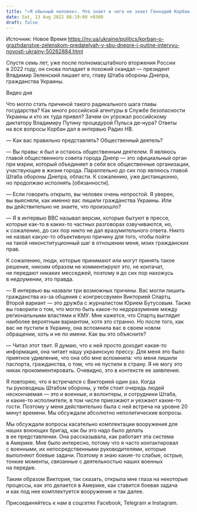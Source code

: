 ```yaml
---
title: "«Я обычный человек». Что знает и чего не знает Геннадий Корбан — интервью НВ со скандальным бизнесменом"
date: Sat, 13 Aug 2022 08:19:00 +0300
draft: false
---
```

Источник: Новое Время https://nv.ua/ukraine/politics/korban-o-grazhdanstve-zelenskom-predatelyah-v-sbu-dnepre-i-putine-intervyu-novosti-ukrainy-50262884.html


 Спустя семь лет, уже после полномасштабного вторжения России в 2022 году, он снова попадает в похожий скандал — президент Владимир Зеленский лишает его, главу Штаба обороны Днепра, гражданства Украины.

 Видео дня  

Что могло стать причиной такого радикального шага главы государства? Как много российской агентуры в Службе безопасности Украины и кто их туда привел? Зачем он угрожал российскому диктатору Владимиру Путину процедурой Пульса де-нура? Ответы на все вопросы Корбан дал в интервью Радио НВ.

— Как вас правильно представлять? Общественный деятель?

— Вы правы: я был и остаюсь общественным деятелем. Я являюсь главой общественного совета города Днепр — это официальный орган при мэрии, который объединяет в себя все общественные организации, участвующие в жизни города. Параллельно до сих пор являюсь главой Штаба обороны Днепра, области. К сожалению, уже дистанционно, но продолжаю исполнять [обязанности].

— Если говорить открыто, вы человек очень непростой. Я уверен, вы выясняли, как именно вас лишили гражданства Украины. Или вы действительно не знаете, что произошло?

— Я в интервью BBC называл версии, которые бытуют в прессе, которые как-то в каких-то частных разговорах озвучиваются, но, к сожалению, до сих пор никто не дал вразумительного ответа. Никто не назвал какую-то объективную причину для того, чтобы пойти на такой неконституционный шаг в отношении меня, моих гражданских прав.

К сожалению, люди, которые принимают или могут принять такое решение, никоим образом не комментируют это, не контачат, не передают никаких месседжей, поэтому я до сих пор нахожусь в недоумении, это правда.

— В интервью вы назвали три возможных причины. Вас могли лишить гражданства из-за общения с конгрессвумен Викторией Спартц. Второй вариант — это дружба с журналистом Юрием Бутусовым. Также вы говорили о том, что могло быть какое-то недоразумение между региональными властями и КМУ. Мне кажется, что Спартц выглядит наиболее вероятным вариантом, хотя это странно. Но после того, как вас не пустили в Украину, она вспомнила вас в своем новом обращении, хоть и не по имени. Как вы это объясните?

— Читал этот твит. Я думаю, что к ней просто доходит какая-то информация, она читает нашу украинскую прессу. Для меня это было приятное удивление, что она обо мне вспомнила: что меня лишили паспорта, гражданства, о том, что не пустили в страну. Я не могу это никак прокомментировать. Очевидно, это в контексте ее заявления.

 Я повторяю, что я встречался с Викторией один раз. Когда ты руководишь Штабом обороны, у тебя стоит очередь людей нескончаемая — это и военные, и волонтеры, и сотрудники Штаба, и какие-то исполнители, в том числе приезжают и уезжают какие-то гости. Поэтому у меня действительно была с ней встреча на уровне 20 минут времени. Мы обсуждали абсолютно неполитические вопросы.

Мы обсуждали вопросы касательно комплектации вооружения для наших воюющих бригад, как бы это надо было делать в ее представлении. Она рассказывала, как работает эта система в Америке. Мне было интересно, потому что я часто контактировал с военными, их непосредственными руководителями, которые выполняют боевые задачи. Поэтому я знаю какие-то слабые, острые, тонкие моменты, связанные с деятельностью наших военных на передке.

Таким образом Виктория, так сказать, открыла мне глаза на некоторые процессы, как это делается в Америке, как ставится боевая задача и как под нее комплектуется вооружение и так далее.

Присоединяйтесь к нам в соцсетях Facebook, Telegram и Instagram.
